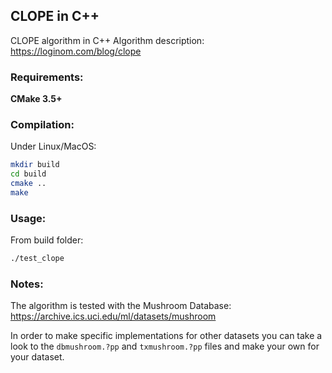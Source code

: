 ## CLOPE in C++
CLOPE algorithm in C++
Algorithm description: https://loginom.com/blog/clope

### Requirements:
**CMake 3.5+**

### Compilation:
Under Linux/MacOS:
```bash
mkdir build
cd build
cmake ..
make
```

### Usage:
From build folder:
```bash
./test_clope
```

### Notes:
The algorithm is tested with the Mushroom Database: https://archive.ics.uci.edu/ml/datasets/mushroom  

In order to make specific implementations for other datasets you can take a look to the `dbmushroom.?pp` and `txmushroom.?pp` files and make your own for your dataset.
